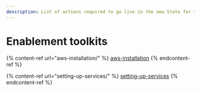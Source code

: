 ```yaml
---
description: List of actions required to go live in the new State for the mGramSeva module
---
```


# Enablement toolkits

{% content-ref url="aws-installation/" %}
[aws-installation](aws-installation/)
{% endcontent-ref %}

{% content-ref url="setting-up-services/" %}
[setting-up-services](setting-up-services/)
{% endcontent-ref %}
